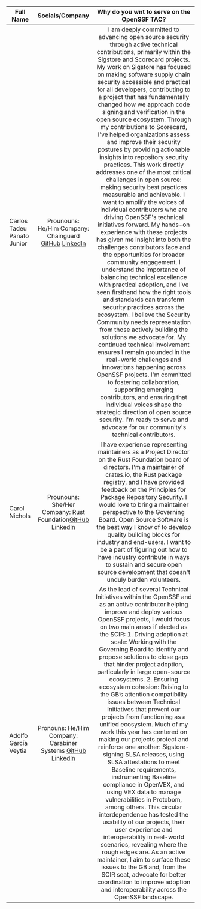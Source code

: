 
| Full Name | Socials/Company | Why do you wnt to serve on the OpenSSF TAC? |
|----------------|:------------------:|:------------------:
|Carlos Tadeu Panato Junior| Prounouns: He/Him Company: Chainguard [GitHub](https://github.com/cpanato) [LinkedIn](https://www.linkedin.com/in/cpanato/)|I am deeply committed to advancing open source security through active technical contributions, primarily within the Sigstore and Scorecard projects. My work on Sigstore has focused on making software supply chain security accessible and practical for all developers, contributing to a project that has fundamentally changed how we approach code signing and verification in the open source ecosystem. Through my contributions to Scorecard, I've helped organizations assess and improve their security postures by providing actionable insights into repository security practices. This work directly addresses one of the most critical challenges in open source: making security best practices measurable and achievable. I want to amplify the voices of individual contributors who are driving OpenSSF's technical initiatives forward. My hands-on experience with these projects has given me insight into both the challenges contributors face and the opportunities for broader community engagement. I understand the importance of balancing technical excellence with practical adoption, and I've seen firsthand how the right tools and standards can transform security practices across the ecosystem. I believe the Security Community needs representation from those actively building the solutions we advocate for. My continued technical involvement ensures I remain grounded in the real-world challenges and innovations happening across OpenSSF projects. I'm committed to fostering collaboration, supporting emerging contributors, and ensuring that individual voices shape the strategic direction of open source security. I'm ready to serve and advocate for our community's technical contributors.|
|Carol Nichols| Prounouns: She/Her Company: Rust Foundation[GitHub](https://github.com/carols10cents) [LinkedIn](https://www.linkedin.com/in/carolnichols/)|I have experience representing maintainers as a Project Director on the Rust Foundation board of directors. I'm a maintainer of crates.io, the Rust package registry, and I have provided feedback on the Principles for Package Repository Security. I would love to bring a maintainer perspective to the Governing Board. Open Source Software is the best way I know of to develop quality building blocks for industry and end-users. I want to be a part of figuring out how to have industry contribute in ways to sustain and secure open source development that doesn't unduly burden volunteers.|
|Adolfo García Veytia| Pronouns: He/Him Company: Carabiner Systems [GitHub](https://github.com/puerco) [LinkedIn](https://linkedin.com/in/puerco)|As the lead of several Technical Initiatives within the OpenSSF and as an active contributor helping improve and deploy various OpenSSF projects, I would focus on two main areas if elected as the SCIR: 1. Driving adoption at scale: Working with the Governing Board to identify and propose solutions to close gaps that hinder project adoption, particularly in large open-source ecosystems. 2. Ensuring ecosystem cohesion: Raising to the GB’s attention compatibility issues between Technical Initiatives that prevent our projects from functioning as a unified ecosystem. Much of my work this year has centered on making our projects protect and reinforce one another: Sigstore-signing SLSA releases, using SLSA attestations to meet Baseline requirements, instrumenting Baseline compliance in OpenVEX, and using VEX data to manage vulnerabilities in Protobom, among others. This circular interdependence has tested the usability of our projects, their user experience and interoperability in real-world scenarios, revealing where the rough edges are. As an active maintainer, I aim to surface these issues to the GB and, from the SCIR seat, advocate for better coordination to improve adoption and interoperability across the OpenSSF landscape.|
